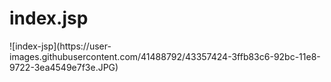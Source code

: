 # index.jsp

<p>![index-jsp](https://user-images.githubusercontent.com/41488792/43357424-3ffb83c6-92bc-11e8-9722-3ea4549e7f3e.JPG)
<h6><script> 태그를 사용하여 jsp 문법을 쓰면 된다.<br>
location,href = “이동하고 싶은 jsp 파일”</h6></p>

# login.jsp
```jsp
  
<meta http-equiv="Content-Type" content="text/html; charset=UTF-8">
<meta name="viewport" content="width=device-width", initial-scale="1">
<link rel="stylesheet" href="css/bootstrap.min.css">
<title>JSP 게시판 웹사이트</title>

  ```
 반응형 웹에 사용되는 meta 태그를 넣어주자 (bootstrap 사용)<br>
 **width** 속성은 뷰포트의 크기를 조정한다. 특정한 숫자를 사용해 width=600이라고 할 수도 있고 devie-width와 같은 특정한 값을 사용할수 있는데, <strong>device-width</strong>는 100% 스케일에서 CSS 픽셀들로 계산된 화면의 폭을 의미한다.<br>
  **initial-scale** 속성은 페이지가 처음 로드될 때 줌 레벨을 조저한다.(사용자가 얼마나 페이지를 줌-인, 줌-아우트 할 수 있는지를 조정한다.<br>
 **rel="stylesheet"** 스타일 시트는 html이 가지는 불편함 점을 해소하기 위해서 만들어진 html의 보완 도구다.(CSS사용)<br>
 ```jsp
 <nav class="navbar navbar-default">
		<div class="navbar-header">
			<button type="button" class="navbar-toggle collapsed"
				data-toggle="collapse" data-target="#bs-example-navbar-collapse-1"
				aria-expanded="false">
				<span class="icon-bar"></span>
				<span class="icon-bar"></span>
				<span class="icon-bar"></span>
			</button>
			<a class="navbar-brand" href="main.jsp">JSP 게시판 웹 사이트</a>
		</div>
		<div class="collapse navbar-collapse" id="bs-example-navbar-collapse-1">
			<ul class="nav navbar-nav">
				<li><a href="main.jsp">메인</a></li>
				<li><a href="bbs.jsp">게시판</a></li>
					
			</ul>
			<ul class="nav navbar-nav navbar-right">
        		 <li class="dropdown">
         		  <a href="#" class="dropdown-toggle" 
          			  data-toggle="dropdown" role="button" aria-haspopup="true" 
           			  aria-expanded="false">접속하기 <span class="caret"></span></a>
      		<ul class="dropdown-menu">
      		        <li class="active"><a href="login.jsp">로그인</a></li>
             		<li><a href="join.jsp">회원가입</a></li>
            </ul>    
         		</li>
       		</ul>

		</div>
	</nav>
  ```
 nav 태그는 사이트에서 주요한 네비게이션 역할을 하는 링크 그룹을 담을 때 사용합니다. nav 요소를 사용하면, 스크린 리더를 이용하는 사용자가 네비게이션을 쉽고 빠르게 찾을 수 있고, 필요하지 않을 경우 건너뛰기 할 수 있습니다.<br>
**숨김기능 구현**(CSS js )<br>
태그에 **data-toggle="collapse"**와  **data-target**을 붙이기만 하면 숨김 가능한 다른 태그를 제어하게 된다. data-target 속성은 숨김을 적용할 css 선택자를 값으로 받는다. 숨김 가능한 태그에 collapse 클래스를 잊지 마라. <br>
**droptdwon 사용하기**(bootstrap)<br>
a 태그를 사용할 때에 href="#"을 넣으므로써 현재 가르키는 링크가 없다는 것을 알려주고<br>
**data-toggle="dropdwon"** 속성을 사용하여 dropdown을 구현한다. aria-haspopup -> 텍스트 필드와 연관된 하위 수준의 메뉴가 있으면 true, 그렇지 않으면 false, aria-expanded 펼침 상태 <br><br>
class ="active" 하면 현재 선택이 되었다는 뜻(현재 선택된 홈페이지를 의미) 위의 코드에 따르면 login.jsp가 현재 선택된 홈페이지라는 것을 표시해준다.(파란색으로 표시됨)<br>
```jsp
<div class="container">
		<div class="col-lg-4"></div>
		<div class="col-lg-4">
			<div class="jumbotron" style="padding-top: 20px;">
				<form method="post" action="loginAction.jsp">
					<h3 style="text-align: center;">로그인 화면</h3>
					<div class="form-group">
						<input type="text" class="form-control" placeholder="아이디" name="userID" maxlength="20">
					</div>
					<div class="form-group">
						<input type="password" class="form-control" placeholder="비밀번호" name="userPassword" maxlength="20">
					</div>
					<input type="submit" class="btn btn-primary form-control" value="로그인">
				</form>
			</div>
		</div>
		<div class="col-lg-4"></div>
	</div>
```
class="container"를 사용해 component를 감싸줄 container를 만든다.<br>
jumbotron 템플릿 꾸며주기<br>
**form 태그**(html)<br>
속성<br>
<li>action : 폼을 전송할 서버 쪽 스크립트 파일을 지정합니다.</li>
<li>name : 폼을 식별하기 위한 이름을 지정합니다.</li>
<li>accept-charset : 폼 전송에 사용할 문자 인코딩을 지정합니다.</li>
<li>target : action에서 지정한 스크립트 파일을 현재 창이 아닌 다른 위치에 열도록 지정합니다.</li>
<li>method : 폼을 서버에 전송할 http 메소드를 정합니다. (GET 또는 POST)</li>
form 사용법 : http://the3.tistory.com/53 <
 
 

